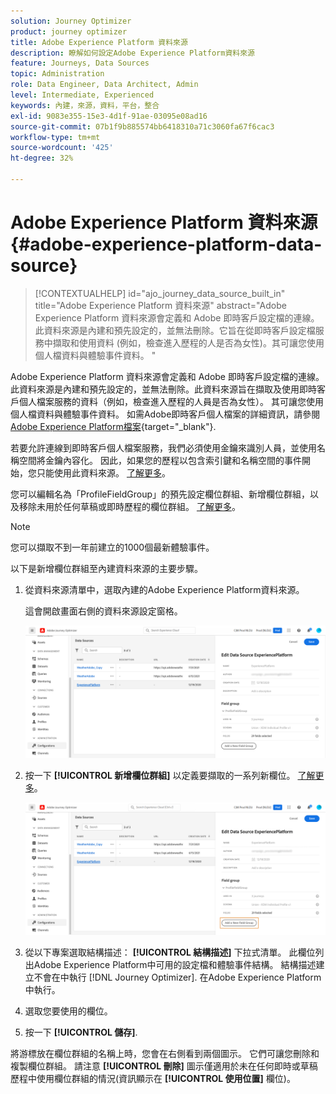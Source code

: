```yaml
---
solution: Journey Optimizer
product: journey optimizer
title: Adobe Experience Platform 資料來源
description: 瞭解如何設定Adobe Experience Platform資料來源
feature: Journeys, Data Sources
topic: Administration
role: Data Engineer, Data Architect, Admin
level: Intermediate, Experienced
keywords: 內建，來源，資料，平台，整合
exl-id: 9083e355-15e3-4d1f-91ae-03095e08ad16
source-git-commit: 07b1f9b885574bb6418310a71c3060fa67f6cac3
workflow-type: tm+mt
source-wordcount: '425'
ht-degree: 32%

---
```


# Adobe Experience Platform 資料來源 {#adobe-experience-platform-data-source}

>[!CONTEXTUALHELP]
>id="ajo_journey_data_source_built_in"
>title="Adobe Experience Platform 資料來源"
>abstract="Adobe Experience Platform 資料來源會定義和 Adobe 即時客戶設定檔的連線。此資料來源是內建和預先設定的，並無法刪除。它旨在從即時客戶設定檔服務中擷取和使用資料 (例如，檢查進入歷程的人是否為女性)。其可讓您使用個人檔資料與體驗事件資料。 "

Adobe Experience Platform 資料來源會定義和 Adobe 即時客戶設定檔的連線。此資料來源是內建和預先設定的，並無法刪除。此資料來源旨在擷取及使用即時客戶個人檔案服務的資料（例如，檢查進入歷程的人員是否為女性）。 其可讓您使用個人檔資料與體驗事件資料。 如需Adobe即時客戶個人檔案的詳細資訊，請參閱 [Adobe Experience Platform檔案](https://experienceleague.adobe.com/docs/experience-platform/profile/home.html?lang=zh-Hant){target="_blank"}.


若要允許連線到即時客戶個人檔案服務，我們必須使用金鑰來識別人員，並使用名稱空間將金鑰內容化。 因此，如果您的歷程以包含索引鍵和名稱空間的事件開始，您只能使用此資料來源。 [了解更多](../building-journeys/journey.md)。

您可以編輯名為「ProfileFieldGroup」的預先設定欄位群組、新增欄位群組，以及移除未用於任何草稿或即時歷程的欄位群組。 [了解更多](../datasource/configure-data-sources.md#define-field-groups)。


>[!NOTE]
>
>您可以擷取不到一年前建立的1000個最新體驗事件。

以下是新增欄位群組至內建資料來源的主要步驟。

1. 從資料來源清單中，選取內建的Adobe Experience Platform資料來源。

   這會開啟畫面右側的資料來源設定窗格。

   ![](assets/journey23.png)

1. 按一下 **[!UICONTROL 新增欄位群組]** 以定義要擷取的一系列新欄位。 [了解更多](../datasource/configure-data-sources.md#define-field-groups)。

   ![](assets/journey24.png)

1. 從以下專案選取結構描述： **[!UICONTROL 結構描述]** 下拉式清單。 此欄位列出Adobe Experience Platform中可用的設定檔和體驗事件結構。 結構描述建立不會在中執行 [!DNL Journey Optimizer]. 在Adobe Experience Platform中執行。
1. 選取您要使用的欄位。
1. 按一下 **[!UICONTROL 儲存]**.

將游標放在欄位群組的名稱上時，您會在右側看到兩個圖示。 它們可讓您刪除和複製欄位群組。 請注意 **[!UICONTROL 刪除]** 圖示僅適用於未在任何即時或草稿歷程中使用欄位群組的情況(資訊顯示在 **[!UICONTROL 使用位置]** 欄位)。
